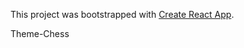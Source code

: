 This project was bootstrapped with [Create React App](https://github.com/facebook/create-react-app).

Theme-Chess
